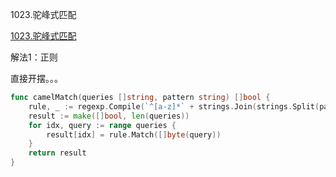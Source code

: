 1023.驼峰式匹配

[1023.驼峰式匹配](https://leetcode.cn/problems/camelcase-matching/)



解法1：正则

直接开摆。。。



```go
func camelMatch(queries []string, pattern string) []bool {
	rule, _ := regexp.Compile(`^[a-z]*` + strings.Join(strings.Split(pattern, ""), `[a-z]*`) + `[a-z]*$`)
	result := make([]bool, len(queries))
	for idx, query := range queries {
		result[idx] = rule.Match([]byte(query))
	}
	return result
}

```
